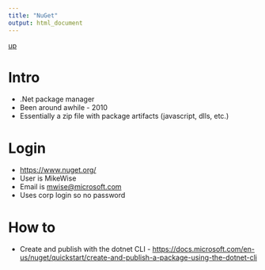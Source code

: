 ```yaml
---
title: "NuGet"
output: html_document
---
```

[up](https://mikewise2718.github.io/markdowndocs/)

# Intro
* .Net package manager
* Been around awhile - 2010
* Essentially a zip file with package artifacts (javascript, dlls, etc.)


# Login
* https://www.nuget.org/
* User is MikeWise
* Email is mwise@microsoft.com
* Uses corp login so no password

# How to
* Create and publish with the dotnet CLI - https://docs.microsoft.com/en-us/nuget/quickstart/create-and-publish-a-package-using-the-dotnet-cli

